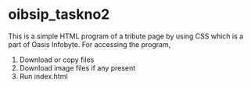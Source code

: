 # oibsip_taskno2
This is a simple HTML program of a tribute page by using CSS which is a part of Oasis Infobyte.
For accessing the program,
1. Download or copy files
2. Download image files if any present
3. Run index.html
